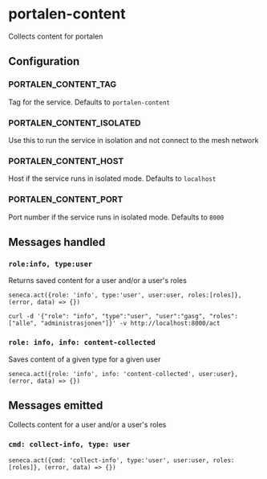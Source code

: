 # portalen-content
Collects content for portalen

## Configuration

### PORTALEN_CONTENT_TAG
Tag for the service. Defaults to ```portalen-content```

### PORTALEN_CONTENT_ISOLATED
Use this to run the service in isolation and not connect to the mesh network

### PORTALEN_CONTENT_HOST
Host if the service runs in isolated mode. Defaults to ```localhost```

### PORTALEN_CONTENT_PORT
Port number if the service runs in isolated mode. Defaults to ```8000```

## Messages handled

### ```role:info, type:user```

Returns saved content for a user and/or a user's roles

```seneca.act({role: 'info', type:'user', user:user, roles:[roles]}, (error, data) => {})```

```curl -d '{"role": "info", "type":"user", "user":"gasg", "roles": ["alle", "administrasjonen"]}' -v http://localhost:8000/act```

### ```role: info, info: content-collected```
Saves content of a given type for a given user

```seneca.act({role: 'info', info: 'content-collected', user:user}, (error, data) => {})```

## Messages emitted

Collects content for a user and/or a user's roles

### ```cmd: collect-info, type: user```

```seneca.act({cmd: 'collect-info', type:'user', user:user, roles:[roles]}, (error, data) => {})```
